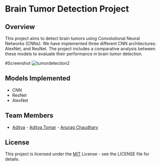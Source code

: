 
# Brain Tumor Detection Project

## Overview
This project aims to detect brain tumors using Convolutional Neural Networks (CNNs). We have implemented three different CNN architectures: AlexNet, and ResNet. The project includes a comparative analysis between these models to evaluate their performance in brain tumor detection.

#Screenshot
![tumordetection2](https://github.com/CodeX-Addy/Brain_Tumor_Detection/assets/104416643/5f34b11b-83d8-4405-b9df-48be70ab64af) 

## Models Implemented

- CNN
- ResNet
- AlexNet
## Team Members

- [Aditya](https://www.github.com/banzom)  - [Aditya Tomar](https://www.github.com/CodeX-Addy)  - [Anurag Chaudhary](https://www.github.com/anurag1chaudhary)

## License
This project is licensed under the [MIT](https://choosealicense.com/licenses/mit/) License - see the LICENSE file for details.
